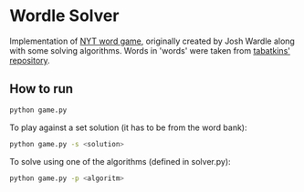 # Wordle Solver
Implementation of [NYT word game](https://www.nytimes.com/games/wordle/index.html), originally created by Josh Wardle along with some solving algorithms. Words in 'words' were taken from [tabatkins' repository](https://github.com/tabatkins/wordle-list).  

## How to run
```bash
python game.py
```  

To play against a set solution (it has to be from the word bank):
```bash
python game.py -s <solution>
```  

To solve using one of the algorithms (defined in solver.py):
```bash
python game.py -p <algoritm>
```

